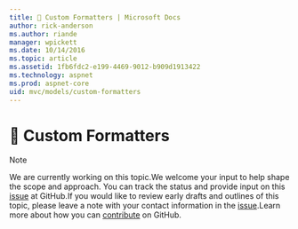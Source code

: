 ```yaml
---
title: 🔧 Custom Formatters | Microsoft Docs
author: rick-anderson
ms.author: riande
manager: wpickett
ms.date: 10/14/2016
ms.topic: article
ms.assetid: 1fb6fdc2-e199-4469-9012-b909d1913422
ms.technology: aspnet
ms.prod: aspnet-core
uid: mvc/models/custom-formatters
---
```

# 🔧 Custom Formatters

> [!NOTE]
> We are currently working on this topic.We welcome your input to help shape the scope and approach. You can track the status and provide input on this [issue](https://github.com/aspnet/Docs/issues/139) at GitHub.If you would like to review early drafts and outlines of this topic, please leave a note with your contact information in the [issue](https://github.com/aspnet/Docs/issues/139).Learn more about how you can [contribute](https://github.com/aspnet/Docs/blob/master/CONTRIBUTING.md) on GitHub.
